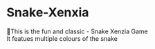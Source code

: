 # Snake-Xenxia
🐍This is the fun and classic - Snake Xenzia Game  
It featues multiple colours of the snake
